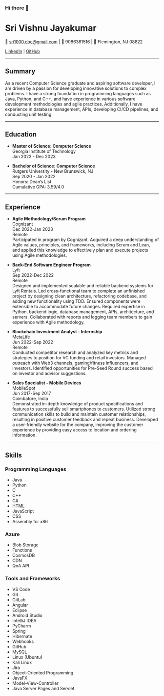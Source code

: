 ### Hi there 👋

# Sri Vishnu Jayakumar

📧 sri1000.cbe@gmail.com | 📱 9086361516 | 📍 Flemington, NJ 08822

[LinkedIn](https://www.linkedin.com/in/sri-vishnu-jayakumar/) | [GitHub](https://github.com/srivi1000)

---

## Summary

As a recent Computer Science graduate and aspiring software developer, I am driven by a passion for developing innovative solutions to complex problems. I have a strong foundation in programming languages such as Java, Python, and C++, and have experience in various software development methodologies and agile practices. Additionally, I have experience in database management, APIs, developing CI/CD pipelines, and conducting unit testing.

---

## Education

- **Master of Science: Computer Science**\
  Georgia Institute of Technology\
  Jan 2022 - Dec 2023

- **Bachelor of Science: Computer Science**\
  Rutgers University - New Brunswick, NJ\
  Sep 2020 - Jan 2022\
  Honors: Dean’s List\
  Cumulative GPA: 3.59/4.0

---

## Experience

- **Agile Methodology/Scrum Program**\
  Cognizant\
  Dec 2022-Jan 2023\
  Remote\
  Participated in program by Cognizant. Acquired a deep understanding of Agile values, principles, and frameworks, including Scrum and Lean, and applied this knowledge to effectively plan and execute projects using Agile methodologies.

- **Back-End Software Engineer Program**\
  Lyft\
  Sep 2022-Dec 2022\
  Remote\
  Designed and implemented scalable and reliable backend systems for Lyft Rentals. Led cross-functional team to complete an unfinished project by designing clean architecture, refactoring codebase, and adding new functionality using TDD. Ensured components were extensible to accommodate future changes. Required expertise in Python, backend logic, database management, APIs, architecture, and servers. Collaborated with reports and logging team members to gain experience with Agile methodology.

- **Blockchain Investment Analyst - Internship**\
  MetaLife\
  Jun 2022-Sep 2022\
  Remote\
  Conducted competitor research and analyzed key metrics and strategies to position for VC funding and retail investors. Managed outreach with Web3 channels, gaming/fitness influencers, and investors. Identified opportunities for Pre-Seed Round success based on investor and advisor suggestions.

- **Sales Specialist - Mobile Devices**\
  MobileSpot\
  Jun 2017-Sep 2017\
  Coimbatore, India\
  Demonstrated in-depth knowledge of product specifications and features to successfully sell smartphones to customers. Utilized strong communication skills to build and maintain customer relationships, resulting in positive customer feedback and repeat business. Developed a user-friendly website for the company, improving the customer experience by providing easy access to location and ordering information.

---

## Skills

### Programming Languages

- Java
- Python
- C
- C++
- C#
- HTML
- JavaScript
- CSS
- Assembly for x86

### Azure

- Blob Storage
- Functions
- CosmosDB
- CDN
- QnA API

### Tools and Frameworks

- VS Code
- Git
- GitLab
- Angular
- Eclipse
- Android Studio
- IntelliJ IDEA
- PyCharm
- Spring
- Hibernate
- Webhooks
- GitHub
- MySQL
- Linux (Ubuntu)
- Kali Linux
- Jira
- Object-Oriented Programming
- JavaFX
- Model-View-Controller
- Java Server Pages and Servlet
